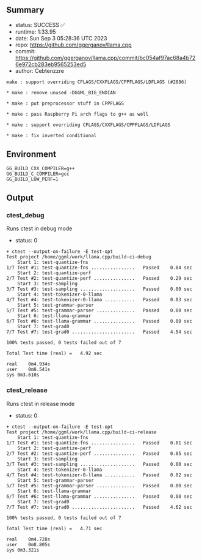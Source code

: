 ## Summary

- status:  SUCCESS ✅
- runtime: 1:33.95
- date:    Sun Sep  3 05:28:36 UTC 2023
- repo:    https://github.com/ggerganov/llama.cpp
- commit:  https://github.com/ggerganov/llama.cpp/commit/bc054af97ac68a4b726e972cb283eb9565253ed5
- author:  Cebtenzzre
```
make : support overriding CFLAGS/CXXFLAGS/CPPFLAGS/LDFLAGS (#2886)

* make : remove unused -DGGML_BIG_ENDIAN

* make : put preprocessor stuff in CPPFLAGS

* make : pass Raspberry Pi arch flags to g++ as well

* make : support overriding CFLAGS/CXXFLAGS/CPPFLAGS/LDFLAGS

* make : fix inverted conditional
```

## Environment

```
GG_BUILD_CXX_COMPILER=g++
GG_BUILD_C_COMPILER=gcc
GG_BUILD_LOW_PERF=1
```

## Output

### ctest_debug

Runs ctest in debug mode
- status: 0
```
+ ctest --output-on-failure -E test-opt
Test project /home/ggml/work/llama.cpp/build-ci-debug
    Start 1: test-quantize-fns
1/7 Test #1: test-quantize-fns ................   Passed    0.04 sec
    Start 2: test-quantize-perf
2/7 Test #2: test-quantize-perf ...............   Passed    0.29 sec
    Start 3: test-sampling
3/7 Test #3: test-sampling ....................   Passed    0.00 sec
    Start 4: test-tokenizer-0-llama
4/7 Test #4: test-tokenizer-0-llama ...........   Passed    0.03 sec
    Start 5: test-grammar-parser
5/7 Test #5: test-grammar-parser ..............   Passed    0.00 sec
    Start 6: test-llama-grammar
6/7 Test #6: test-llama-grammar ...............   Passed    0.00 sec
    Start 7: test-grad0
7/7 Test #7: test-grad0 .......................   Passed    4.54 sec

100% tests passed, 0 tests failed out of 7

Total Test time (real) =   4.92 sec

real	0m4.934s
user	0m8.541s
sys	0m3.610s
```

### ctest_release

Runs ctest in release mode
- status: 0
```
+ ctest --output-on-failure -E test-opt
Test project /home/ggml/work/llama.cpp/build-ci-release
    Start 1: test-quantize-fns
1/7 Test #1: test-quantize-fns ................   Passed    0.01 sec
    Start 2: test-quantize-perf
2/7 Test #2: test-quantize-perf ...............   Passed    0.05 sec
    Start 3: test-sampling
3/7 Test #3: test-sampling ....................   Passed    0.00 sec
    Start 4: test-tokenizer-0-llama
4/7 Test #4: test-tokenizer-0-llama ...........   Passed    0.02 sec
    Start 5: test-grammar-parser
5/7 Test #5: test-grammar-parser ..............   Passed    0.00 sec
    Start 6: test-llama-grammar
6/7 Test #6: test-llama-grammar ...............   Passed    0.00 sec
    Start 7: test-grad0
7/7 Test #7: test-grad0 .......................   Passed    4.62 sec

100% tests passed, 0 tests failed out of 7

Total Test time (real) =   4.71 sec

real	0m4.728s
user	0m8.805s
sys	0m3.321s
```
